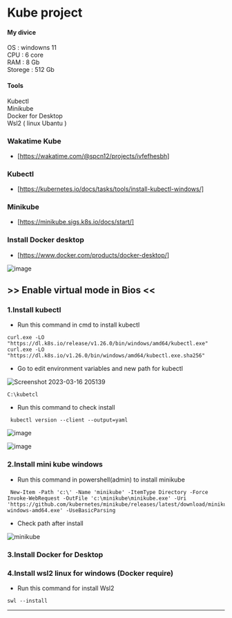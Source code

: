 
# Kube project     
#### My divice     
 OS : windowns 11      
 CPU : 6 core     
 RAM : 8 Gb          
 Storege : 512 Gb       
#### Tools     
 Kubectl     
 Minikube     
 Docker for Desktop       
 Wsl2 ( linux Ubantu )
 

### Wakatime Kube
 - [https://wakatime.com/@spcn12/projects/ivfefhesbh]    
      
### Kubectl
 - [https://kubernetes.io/docs/tasks/tools/install-kubectl-windows/]    
     
### Minikube
 - [https://minikube.sigs.k8s.io/docs/start/]    
### Install Docker desktop  
 - [https://www.docker.com/products/docker-desktop/]    
     
![image](https://user-images.githubusercontent.com/116998478/225642506-e6951c99-48c1-4bd3-95c4-8ce572f41ef3.png)    
        
        
## >> Enable virtual mode in Bios <<
         
### 1.Install kubectl
 - Run this command in cmd to install kubectl
```
curl.exe -LO "https://dl.k8s.io/release/v1.26.0/bin/windows/amd64/kubectl.exe"    
curl.exe -LO "https://dl.k8s.io/v1.26.0/bin/windows/amd64/kubectl.exe.sha256"
```
 - Go to edit environment variables and new path for kubectl    
      
![Screenshot 2023-03-16 205139](https://user-images.githubusercontent.com/116998478/225638655-b0735ff7-1f5f-442d-b9fe-a8ad5410f03e.png)    
```
C:\kubetcl
```
 - Run this command to check install
```
 kubectl version --client --output=yaml
```
           
![image](https://user-images.githubusercontent.com/116998478/225634675-2fe94ad1-30f7-439f-85e9-dd266dc4fd16.png)    
      
![image](https://user-images.githubusercontent.com/116998478/225642506-e6951c99-48c1-4bd3-95c4-8ce572f41ef3.png)       


### 2.Install mini kube windows
 - Run this command in powershell(admin) to install minikube
```
 New-Item -Path 'c:\' -Name 'minikube' -ItemType Directory -Force
Invoke-WebRequest -OutFile 'c:\minikube\minikube.exe' -Uri 'https://github.com/kubernetes/minikube/releases/latest/download/minikube-windows-amd64.exe' -UseBasicParsing
```
 - Check path after install     
        
 ![minikube](https://user-images.githubusercontent.com/116998478/225668225-725ca1dc-d9cc-4e3c-b2cb-5b726dc6f0e9.png)

 ### 3.Install Docker for Desktop
 ### 4.Install wsl2 linux for windows (Docker require)
  - Run this command for install Wsl2
```
swl --install
```     
    
-----------------------------------------------------------------------------------------------------------------------------


 
